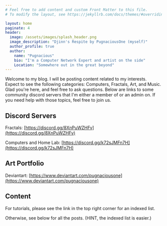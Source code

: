 ```yaml
---
# Feel free to add content and custom Front Matter to this file.
# To modify the layout, see https://jekyllrb.com/docs/themes/#overriding-theme-defaults

layout: home
paginate: 4
header:
  image: /assets/images/splash_header.png
  image_description: "Djinn's Respite by PugnaciousOne (myself)"
  author_profile: true
  author:
    name: "Pugnacious"
    bio: "I'm a Computer Network Expert and artist on the side"
    Location: "Somewhere out in the great beyond"
---
```

Welcome to my blog.  I will be posting content related to my interests.  Expect to see the following categories: Computers, Fractals, Art, and Music.  Glad you're here, and feel free to ask questions.  Below are links to some community discord servers that I'm either a member of or an admin on.  If you need help with those topics, feel free to join us.

## Discord Servers

Fractals: [https://discord.gg/8XnPuWZHFv](https://discord.gg/8XnPuWZHFv)

Computers and Home Lab: [https://discord.gg/k72sJMFn7H](https://discord.gg/k72sJMFn7H)

## Art Portfolio

Deviantart: [https://www.deviantart.com/pugnaciousone](https://www.deviantart.com/pugnaciousone)


## Content

For tutorials, please see the link in the top right corner for an indexed list.

Otherwise, see below for all the posts.  (HINT, the indexed list is easier.)
